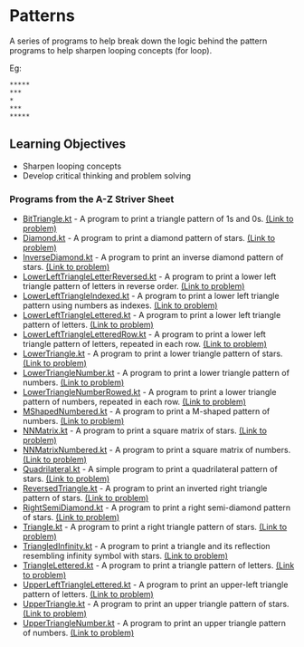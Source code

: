 # Patterns

A series of programs to help break down the logic behind the pattern programs to help sharpen looping concepts (for loop).

Eg:

```
*****
***
*
***
*****
```

## Learning Objectives

- Sharpen looping concepts
- Develop critical thinking and problem solving

### Programs from the A-Z Striver Sheet

- [BitTriangle.kt](BitTriangle.kt) - A program to print a triangle pattern of 1s and 0s.
  [(Link to problem)](https://bit.ly/3WLiUvW)
- [Diamond.kt](Diamond.kt) - A program to print a diamond pattern of stars.
  [(Link to problem)](https://bit.ly/3GyUIHp)
- [InverseDiamond.kt](InverseDiamond.kt) - A program to print an inverse diamond pattern of stars.
  [(Link to problem)](https://bit.ly/3GyUIHp)
- [LowerLeftTriangleLetterReversed.kt](LowerLeftTriangleLetterReversed.kt) - A program to print a lower left triangle pattern of letters in reverse order.
  [(Link to problem)](https://bit.ly/3X1i8KC)
- [LowerLeftTriangleIndexed.kt](LowerLeftTriangleIndexed.kt) - A program to print a lower left triangle pattern using numbers as indexes.
  [(Link to problem)](https://bit.ly/3CiWV74)
- [LowerLeftTriangleLettered.kt](LowerLeftTriangleLettered.kt) - A program to print a lower left triangle pattern of letters.
  [(Link to problem)](https://bit.ly/3GyWCYs)
- [LowerLeftTriangleLetteredRow.kt](LowerLeftTriangleLetteredRow.kt) - A program to print a lower left triangle pattern of letters, repeated in each row.
  [(Link to problem)](https://bit.ly/3GyWCYs)
- [LowerTriangle.kt](LowerTriangle.kt) - A program to print a lower triangle pattern of stars.
  [(Link to problem)](https://bit.ly/3VADLAt)
- [LowerTriangleNumber.kt](LowerTriangleNumber.kt) - A program to print a lower triangle pattern of numbers.
  [(Link to problem)](https://bit.ly/3CiWV74)
- [LowerTriangleNumberRowed.kt](LowerTriangleNumberRowed.kt) - A program to print a lower triangle pattern of numbers, repeated in each row.
  [(Link to problem)](https://bit.ly/3CiWV74)
- [MShapedNumbered.kt](MShapedNumbered.kt) - A program to print a M-shaped pattern of numbers.
  [(Link to problem)](https://bit.ly/3jDVVnD)
- [NNMatrix.kt](NNMatrix.kt) - A program to print a square matrix of stars.
  [(Link to problem)](https://bit.ly/3QfK2k3)
- [NNMatrixNumbered.kt](NNMatrixNumbered.kt) - A program to print a square matrix of numbers.
  [(Link to problem)](https://bit.ly/3QfK2k3)
- [Quadrilateral.kt](Quadrilateral.kt) - A simple program to print a quadrilateral pattern of stars.
  [(Link to problem)](https://bit.ly/3QfK2k3)
- [ReversedTriangle.kt](ReversedTriangle.kt) - A program to print an inverted right triangle pattern of stars.
  [(Link to problem)](https://bit.ly/3WXGSDD)
- [RightSemiDiamond.kt](RightSemiDiamond.kt) - A program to print a right semi-diamond pattern of stars.
  [(Link to problem)](https://bit.ly/3WZoytT)
- [Triangle.kt](Triangle.kt) - A program to print a right triangle pattern of stars.
  [(Link to problem)](https://bit.ly/3VADLAt)
- [TriangledInfinity.kt](TriangledInfinity.kt) - A program to print a triangle and its reflection resembling infinity symbol with stars.
  [(Link to problem)](https://bit.ly/3GyUIHp)
- [TriangleLettered.kt](TriangleLettered.kt) - A program to print a triangle pattern of letters.
  [(Link to problem)](https://bit.ly/3GyWCYs)
- [UpperLeftTriangleLettered.kt](UpperLeftTriangleLettered.kt) - A program to print an upper-left triangle pattern of letters.
  [(Link to problem)](https://bit.ly/3G9gq3g)
- [UpperTriangle.kt](UpperTriangle.kt) - A program to print an upper triangle pattern of stars.
  [(Link to problem)](https://bit.ly/3GzvAAa)
- [UpperTriangleNumber.kt](UpperTriangleNumber.kt) - A program to print an upper triangle pattern of numbers.
  [(Link to problem)](https://bit.ly/3i06XDu)
